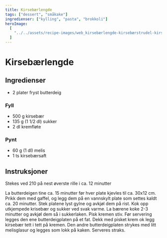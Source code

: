 ```yaml
---
title: Kirsebærlengde
tags: ["dessert", "småkake"]
ingredienser: ["kylling", "pasta", "brokkoli"]
heroImage:
  [
    "../../assets/recipe-images/web_kirsebærlengde-kirsebærstrudel-kirsebærmuffins.jpg",
  ]
---
```


# Kirsebærlengde

## Ingredienser

- 2 plater fryst butterdeig

### Fyll

- 500 g kirsebær
- 135 g (1 1/2 dl) sukker
- 2 dl kremfløte

### Pynt

- 60 g (1 dl) melis
- 1 ts kirsebærsaft

## Instruksjoner

Stekes ved 210 på nest øverste rille i ca. 12 minutter

La butterdeigen tine ca. 15 minutter før hver plate kjevles til ca. 30x12 cm. Prikk dem med gaffel, og legg dem på en vannskylt plate som settes kaldt ca. 20 minutter. Stek platene lyst gylne og avkjøl dem på rist. Kok opp utkjempede krisebær og sukker ved svak varme. La bærene koke 2-3 minutter og avkjøl dem så i sukkerlaken. Pisk kremen stiv. Før servering legges den ene butterdeigplaten på et fat. Dekk med pisket krem ok legg kirsebær tett i tett på kremen. Den andre butterdeigplaten strykes med litt melisglasur og legges som lokk på kaken. Serveres straks.
